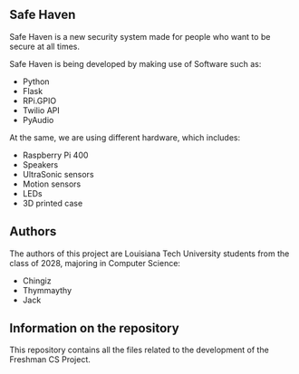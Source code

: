 ## Safe Haven

Safe Haven is a new security system made for people who want to be secure at all times.

Safe Haven is being developed by making use of Software such as:
- Python
- Flask
- RPi.GPIO
- Twilio API
- PyAudio

At the same, we are using different hardware, which includes:

- Raspberry Pi 400
- Speakers
- UltraSonic sensors
- Motion sensors
- LEDs
- 3D printed case

## Authors

The authors of this project are Louisiana Tech University students from the class of 2028, majoring in Computer Science:
- Chingiz
- Thymmaythy
- Jack

## Information on the repository

This repository contains all the files related to the development of the Freshman CS Project.